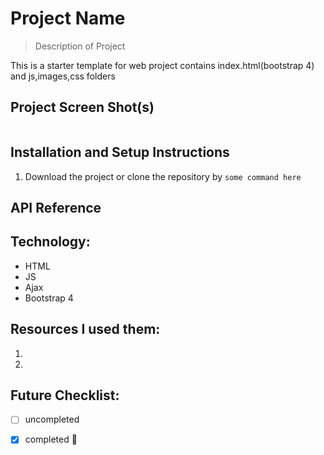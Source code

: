 # Project Name
>Description of Project

This is a starter template for web project contains index.html(bootstrap 4) and js,images,css folders

## Project Screen Shot(s)
![]()

## Installation and Setup Instructions
1. Download the project or clone the repository by
`some command here`



## API Reference


## Technology:
- HTML
- JS
- Ajax
- Bootstrap 4


## Resources I used them:
1.
2.

## Future Checklist:
- [ ] uncompleted
- [x] completed :muscle:

